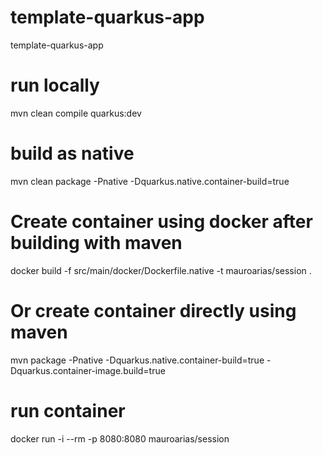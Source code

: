 # template-quarkus-app
template-quarkus-app

# run locally
mvn clean compile quarkus:dev

# build as native
mvn clean package -Pnative -Dquarkus.native.container-build=true

# Create container using docker after building with maven
docker build -f src/main/docker/Dockerfile.native -t mauroarias/session .

# Or create container directly using maven
mvn package -Pnative -Dquarkus.native.container-build=true -Dquarkus.container-image.build=true

# run container
docker run -i --rm -p 8080:8080 mauroarias/session